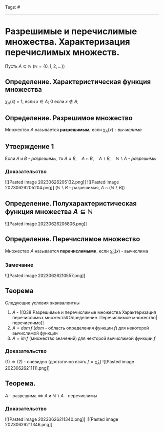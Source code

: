 Tags: #

---
# Разрешимые и перечислимые множества. Характеризация перечислимых множеств.

Пусть $A \subseteq \mathbb{N}$ ($\mathbb{N} = \{0,1,2,\ldots\}$)

## Определение. Характеристическая функция множества
$\chi_A(x)$  = $1$, если $x \in A$; $0$  если $x \notin A$;

## Определение. Разрешимое множество
Множество $A$ называется **разрешимым**, если $\chi_A(x)$ - *вычислима*

## Утверждение 1
Если $A$ и $B$ - *разрешимы*, то $A\cup B, \quad A\cap B,\quad A\backslash B, \quad\mathbb{N} \backslash A$ - *разрешимы*

### Доказательство
![[Pasted image 20230626205132.png]]
![[Pasted image 20230626205204.png]]
($\mathbb{N} \backslash B$ - разрешимая, $A\cap(\mathbb{N} \backslash B)$)

## Определение. Полухарактеристическая функция множества $A\subseteq \mathbb{N}$
![[Pasted image 20230626205806.png]]

## Определение. Перечислимое множество
Множество $A$ называется **перечислимыми**, если $\tilde\chi_a(x)$ - вычислима

### Замечание
![[Pasted image 20230626210557.png]]


## Теорема
Следующие условия эквивалентны
1) $A$ - [[Q38 Разрешимые и перечислимые множества Характеризация перечислимых множеств#Определение. Перечислимое множество|перечислимо]]
2) $A = dom\,f$ ($dom$ - область определения функции $f$) для некоторой вычислимой функции 
3) $A = im\,f$ (множество значений) для некторой вычислимой функции $f$

### Доказательство
$(1) \Rightarrow (2)$ - очевидно (достаточно взять $f=\tilde\chi_A$)
![[Pasted image 20230626211111.png]]

## Теорема.
$A$ - разрешима $\Leftrightarrow$ $A$ и $\mathbb{N} \backslash A$ - перечислимы

### Доказательство
![[Pasted image 20230626211340.png]]
![[Pasted image 20230626211346.png]]